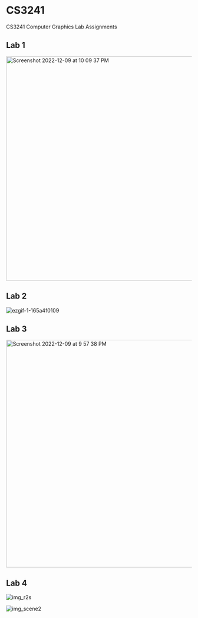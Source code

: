 # CS3241
CS3241 Computer Graphics Lab Assignments

## Lab 1

<img width="606" alt="Screenshot 2022-12-09 at 10 09 37 PM" src="https://user-images.githubusercontent.com/64767959/206720670-2bae807c-3227-48a8-8688-18faaff7ef81.png">

## Lab 2

![ezgif-1-165a4f0109](https://user-images.githubusercontent.com/64767959/206719453-608c3856-08c5-479a-9d42-d2836c797e5b.gif)

## Lab 3

<img width="615" alt="Screenshot 2022-12-09 at 9 57 38 PM" src="https://user-images.githubusercontent.com/64767959/206718978-3a2d46c2-cb91-4c08-a266-228e1f468d7f.jpg">

## Lab 4

![img_r2s](https://user-images.githubusercontent.com/64767959/206720192-8a9e5ab3-7b68-4169-ad63-500385e69c1a.png)


![img_scene2](https://user-images.githubusercontent.com/64767959/206720207-db2041cc-a420-478f-b9dd-0f6ba1ede859.png)

